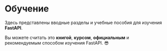 # Обучение

Здесь представлены вводные разделы и учебные пособия для изучения **FastAPI**.

Вы можете считать это **книгой**, **курсом**, **официальным** и рекомендуемым способом изучения FastAPI. 😎
